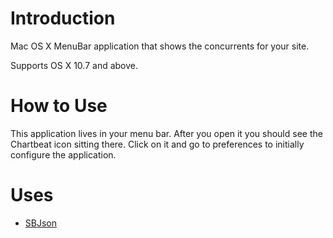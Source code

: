 # Introduction

Mac OS X MenuBar application that shows the concurrents for your site.

Supports OS X 10.7 and above.

# How to Use

This application lives in your menu bar.  After you open it you should see the Chartbeat icon sitting there.  Click on it and go to preferences to initially configure the application.

# Uses

* [SBJson](https://github.com/stig/json-framework)
